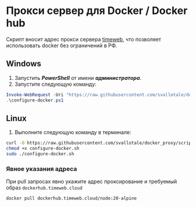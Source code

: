 # Прокси сервер для Docker / Docker hub

Скрипт вносит адрес прокси сервера [timeweb](https://timeweb.cloud/), что позволяет использовать docker без ограничений в РФ.

## Windows

1. Запустить **_PowerShell_** от имени **_администратора_**.
2. Запустите следующую команду:

```powershell
Invoke-WebRequest -Uri "https://raw.githubusercontent.com/svallotale/docker_proxy/scripts/window/configure-docker.ps1" -OutFile "configure-docker.ps1"
.\configure-docker.ps1
```

## Linux

1. Выполните следующую команду в терминале:

```bash
curl -O https://raw.githubusercontent.com/svallotale/docker_proxy/scripts/linux/configure-docker.sh
chmod +x configure-docker.sh
sudo ./configure-docker.sh
```


### Явное указания адреса
При pull запросах явно укажите адрес проксирование и требуемый образ `dockerhub.timeweb.cloud`

```bash
docker pull dockerhub.timeweb.cloud/node:20-alpine
```
